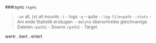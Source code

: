 ###rsync 
`rsync`
> `-ax` all, (x) all mounts
`-i` - logs
`-q` – quite 
`--log-file=path`
`--stats` -  Am ende Statistik erzäugen
`--delete`   überschreibe gleichnamige Dateien 
`/path1`  -  Source
`/path2`  -  Target

wertr
. bert
. ertert

  